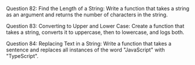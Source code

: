 Question 82: Find the Length of a String: Write a function that takes a string as an argument and returns the number of characters in the string.

Question 83: Converting to Upper and Lower Case: Create a function that takes a string, converts it to uppercase, then to lowercase, and logs both.

Question 84: Replacing Text in a String: Write a function that takes a sentence and replaces all instances of the word "JavaScript" with "TypeScript".

